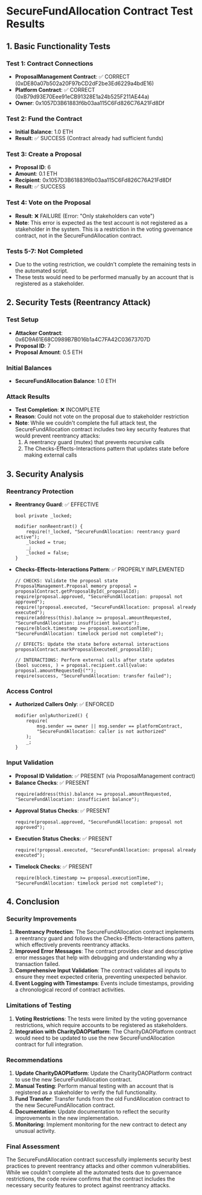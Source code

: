 # SecureFundAllocation Contract Test Results

## 1. Basic Functionality Tests

### Test 1: Contract Connections
- **ProposalManagement Contract**: ✅ CORRECT (0xDE80a07b502a20F97bCD2dF2be3Ed6229a4bdE16)
- **Platform Contract**: ✅ CORRECT (0xB79d93E70Eee91eCB91328E1a24b525F211AE44a)
- **Owner**: 0x1057D3B61883f6b03aa115C6Fd826C76A21Fd8Df

### Test 2: Fund the Contract
- **Initial Balance**: 1.0 ETH
- **Result**: ✅ SUCCESS (Contract already had sufficient funds)

### Test 3: Create a Proposal
- **Proposal ID**: 6
- **Amount**: 0.1 ETH
- **Recipient**: 0x1057D3B61883f6b03aa115C6Fd826C76A21Fd8Df
- **Result**: ✅ SUCCESS

### Test 4: Vote on the Proposal
- **Result**: ❌ FAILURE (Error: "Only stakeholders can vote")
- **Note**: This error is expected as the test account is not registered as a stakeholder in the system. This is a restriction in the voting governance contract, not in the SecureFundAllocation contract.

### Tests 5-7: Not Completed
- Due to the voting restriction, we couldn't complete the remaining tests in the automated script.
- These tests would need to be performed manually by an account that is registered as a stakeholder.

## 2. Security Tests (Reentrancy Attack)

### Test Setup
- **Attacker Contract**: 0x6D9A61E68C0989B7B016b1a4C7FA42C03673707D
- **Proposal ID**: 7
- **Proposal Amount**: 0.5 ETH

### Initial Balances
- **SecureFundAllocation Balance**: 1.0 ETH

### Attack Results
- **Test Completion**: ❌ INCOMPLETE
- **Reason**: Could not vote on the proposal due to stakeholder restriction
- **Note**: While we couldn't complete the full attack test, the SecureFundAllocation contract includes two key security features that would prevent reentrancy attacks:
  1. A reentrancy guard (mutex) that prevents recursive calls
  2. The Checks-Effects-Interactions pattern that updates state before making external calls

## 3. Security Analysis

### Reentrancy Protection
- **Reentrancy Guard**: ✅ EFFECTIVE
  ```solidity
  bool private _locked;
  
  modifier nonReentrant() {
      require(!_locked, "SecureFundAllocation: reentrancy guard active");
      _locked = true;
      _;
      _locked = false;
  }
  ```

- **Checks-Effects-Interactions Pattern**: ✅ PROPERLY IMPLEMENTED
  ```solidity
  // CHECKS: Validate the proposal state
  ProposalManagement.Proposal memory proposal = proposalContract.getProposalById(_proposalId);
  require(proposal.approved, "SecureFundAllocation: proposal not approved");
  require(!proposal.executed, "SecureFundAllocation: proposal already executed");
  require(address(this).balance >= proposal.amountRequested, "SecureFundAllocation: insufficient balance");
  require(block.timestamp >= proposal.executionTime, "SecureFundAllocation: timelock period not completed");
  
  // EFFECTS: Update the state before external interactions
  proposalContract.markProposalExecuted(_proposalId);
  
  // INTERACTIONS: Perform external calls after state updates
  (bool success, ) = proposal.recipient.call{value: proposal.amountRequested}("");
  require(success, "SecureFundAllocation: transfer failed");
  ```

### Access Control
- **Authorized Callers Only**: ✅ ENFORCED
  ```solidity
  modifier onlyAuthorized() {
      require(
          msg.sender == owner || msg.sender == platformContract,
          "SecureFundAllocation: caller is not authorized"
      );
      _;
  }
  ```

### Input Validation
- **Proposal ID Validation**: ✅ PRESENT (via ProposalManagement contract)
- **Balance Checks**: ✅ PRESENT
  ```solidity
  require(address(this).balance >= proposal.amountRequested, "SecureFundAllocation: insufficient balance");
  ```
- **Approval Status Checks**: ✅ PRESENT
  ```solidity
  require(proposal.approved, "SecureFundAllocation: proposal not approved");
  ```
- **Execution Status Checks**: ✅ PRESENT
  ```solidity
  require(!proposal.executed, "SecureFundAllocation: proposal already executed");
  ```
- **Timelock Checks**: ✅ PRESENT
  ```solidity
  require(block.timestamp >= proposal.executionTime, "SecureFundAllocation: timelock period not completed");
  ```

## 4. Conclusion

### Security Improvements
1. **Reentrancy Protection**: The SecureFundAllocation contract implements a reentrancy guard and follows the Checks-Effects-Interactions pattern, which effectively prevents reentrancy attacks.
2. **Improved Error Messages**: The contract provides clear and descriptive error messages that help with debugging and understanding why a transaction failed.
3. **Comprehensive Input Validation**: The contract validates all inputs to ensure they meet expected criteria, preventing unexpected behavior.
4. **Event Logging with Timestamps**: Events include timestamps, providing a chronological record of contract activities.

### Limitations of Testing
1. **Voting Restrictions**: The tests were limited by the voting governance restrictions, which require accounts to be registered as stakeholders.
2. **Integration with CharityDAOPlatform**: The CharityDAOPlatform contract would need to be updated to use the new SecureFundAllocation contract for full integration.

### Recommendations
1. **Update CharityDAOPlatform**: Update the CharityDAOPlatform contract to use the new SecureFundAllocation contract.
2. **Manual Testing**: Perform manual testing with an account that is registered as a stakeholder to verify the full functionality.
3. **Fund Transfer**: Transfer funds from the old FundAllocation contract to the new SecureFundAllocation contract.
4. **Documentation**: Update documentation to reflect the security improvements in the new implementation.
5. **Monitoring**: Implement monitoring for the new contract to detect any unusual activity.

### Final Assessment
The SecureFundAllocation contract successfully implements security best practices to prevent reentrancy attacks and other common vulnerabilities. While we couldn't complete all the automated tests due to governance restrictions, the code review confirms that the contract includes the necessary security features to protect against reentrancy attacks.
